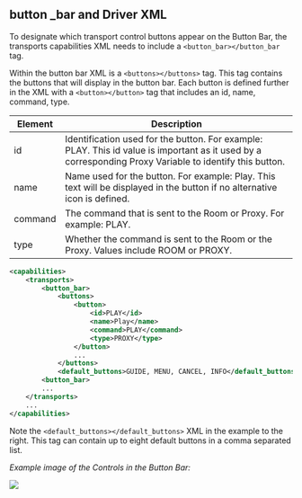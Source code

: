 ## button \_bar and Driver XML

To designate which transport control buttons appear on the Button Bar, the transports capabilities XML needs to include a  `<button_bar></button_bar` tag. 

Within the button bar XML is a `<buttons></buttons>` tag. This tag contains the buttons that will display in the button bar. Each button is defined further in the XML with a `<button></button>` tag that includes an id, name, command, type. 

| Element | Description |
| --- | --- |
| id | Identification used for the button. For example: PLAY. This id value is important as it used by a corresponding Proxy Variable to identify this button. |
| name | Name used for the button. For example: Play. This text will be displayed in the button if no alternative icon is defined. |
| command | The command that is sent to the Room or Proxy. For example: PLAY. |
| type | Whether the command is sent to the Room or the Proxy. Values include ROOM or PROXY. |


```xml
<capabilities>
    <transports>
        <button_bar>
            <buttons>
                <button>
                    <id>PLAY</id>
                    <name>Play</name>
                    <command>PLAY</command>
                    <type>PROXY</type>
                </button>
                ...
            </buttons>
            <default_buttons>GUIDE, MENU, CANCEL, INFO</default_buttons>
        <button_bar>
        ...
    </transports>
    ...
</capabilities>
```


Note the `<default_buttons></default_buttons>` XML in the example to the right. This tag can contain up to eight default buttons in a comma separated list.

_Example image of the Controls in the Button Bar:_

<img src="images/31.5_3_01.png"/> 

